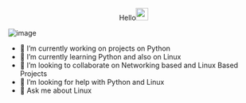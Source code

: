 
<p style="text-align: center" >Hello<img src="https://media.giphy.com/media/hvRJCLFzcasrR4ia7z/giphy.gif" width="25px">
</p>

 ![image](https://user-images.githubusercontent.com/66456103/124557225-dfe7db80-de56-11eb-99dd-27460a70d59d.png)
                                                  

- 🔭 I’m currently working on projects on Python
- 🌱 I’m currently learning Python and also on Linux 
- 👯 I’m looking to collaborate on Networking based and Linux Based Projects
- 🤔 I’m looking for help with Python and Linux
- 💬 Ask me about Linux
